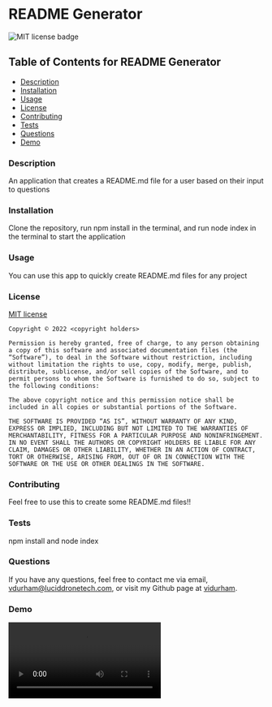 
# README Generator
![MIT license badge](https://img.shields.io/badge/License-MIT-red.svg)

## Table of Contents for README Generator
- [Description](#description)
- [Installation](#installation)
- [Usage](#usage)
- [License](#license)
- [Contributing](#contributing)
- [Tests](#tests)
- [Questions](#questions)
- [Demo](#demo)

### Description
An application that creates a README.md file for a user based on their input to questions

### Installation
Clone the repository, run npm install in the terminal, and run node index in the terminal to start the application

### Usage
You can use this app to quickly create README.md files for any project

### License
[MIT license](https://opensource.org/licenses/MIT)

    Copyright © 2022 <copyright holders>

    Permission is hereby granted, free of charge, to any person obtaining a copy of this software and associated documentation files (the “Software”), to deal in the Software without restriction, including without limitation the rights to use, copy, modify, merge, publish, distribute, sublicense, and/or sell copies of the Software, and to permit persons to whom the Software is furnished to do so, subject to the following conditions:
    
    The above copyright notice and this permission notice shall be included in all copies or substantial portions of the Software.
    
    THE SOFTWARE IS PROVIDED “AS IS”, WITHOUT WARRANTY OF ANY KIND, EXPRESS OR IMPLIED, INCLUDING BUT NOT LIMITED TO THE WARRANTIES OF MERCHANTABILITY, FITNESS FOR A PARTICULAR PURPOSE AND NONINFRINGEMENT. IN NO EVENT SHALL THE AUTHORS OR COPYRIGHT HOLDERS BE LIABLE FOR ANY CLAIM, DAMAGES OR OTHER LIABILITY, WHETHER IN AN ACTION OF CONTRACT, TORT OR OTHERWISE, ARISING FROM, OUT OF OR IN CONNECTION WITH THE SOFTWARE OR THE USE OR OTHER DEALINGS IN THE SOFTWARE.

### Contributing
Feel free to use this to create some README.md files!!

### Tests
npm install and node index

### Questions
If you have any questions, feel free to contact me via email, vdurham@luciddronetech.com, or visit my Github page at [vidurham](https://github.com/vidurham).

### Demo
![Demo](https://user-images.githubusercontent.com/98104995/166803615-1ddefcfa-1627-4820-b4b9-bcaa89fc7f42.mp4)
